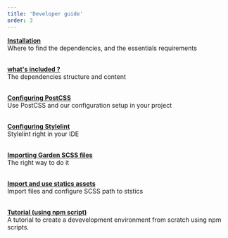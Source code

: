 ```yaml
---
title: 'Developer guide'
order: 3
---
```


**[Installation](Installation/)**<br>
Where to find the dependencies, and the essentials requirements
<br><br>

**[what's included ?](whatsincluded/)**<br>
The dependencies structure and content
<br><br>

**[Configuring PostCSS](configurePostCss/)**<br>
Use PostCSS and our configuration setup in your project
<br><br>

**[Configuring Stylelint](configureStylelint/)**<br>
Stylelint right in your IDE
<br><br>

**[Importing Garden SCSS files](importingGardenComponents/)**<br>
The right way to do it
<br><br>

**[Import and use statics assets](usingStaticAssets/)**<br>
Import files and configure SCSS path to ststics
<br><br>

**[Tutorial (using npm script)](npmScriptTutorial/)**<br>
A tutorial to create a devevelopment environment from scratch using npm scripts.
<br><br>
